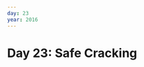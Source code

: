```yaml
---
day: 23
year: 2016
---
```


# Day 23: Safe Cracking

<div id="root"></div>

<script src="{{ "/assets/js/2016/26/main.bundle.js" | relative_url }}"></script>